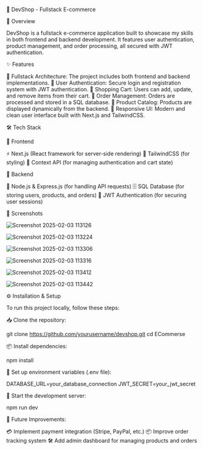 🚀 DevShop - Fullstack E-commerce


📌 Overview

DevShop is a fullstack e-commerce application built to showcase my skills in both frontend and backend development. It features user authentication, product management, and order processing, all secured with JWT authentication.


✨ Features

🔹 Fullstack Architecture: The project includes both frontend and backend implementations.
🔹 User Authentication: Secure login and registration system with JWT authentication.
🔹 Shopping Cart: Users can add, update, and remove items from their cart.
🔹 Order Management: Orders are processed and stored in a SQL database.
🔹 Product Catalog: Products are displayed dynamically from the backend.
🔹 Responsive UI: Modern and clean user interface built with Next.js and TailwindCSS.


🛠 Tech Stack

🎨 Frontend


⚡ Next.js (React framework for server-side rendering)
🎨 TailwindCSS (for styling)
🔄 Context API (for managing authentication and cart state)


🔧 Backend

🚀 Node.js & Express.js (for handling API requests)
🗄 SQL Database (for storing users, products, and orders)
🔐 JWT Authentication (for securing user sessions)


📸 Screenshots

![Screenshot 2025-02-03 113126](https://github.com/user-attachments/assets/6811fa9b-f982-49a6-a21c-196a83a21697)


![Screenshot 2025-02-03 113224](https://github.com/user-attachments/assets/cc8224ca-53ec-4aa0-b3ff-36eeee426a02)


![Screenshot 2025-02-03 113306](https://github.com/user-attachments/assets/0e4d442c-a63b-407d-9908-3cd12d606723)


![Screenshot 2025-02-03 113316](https://github.com/user-attachments/assets/5c5d09be-bdd9-43b7-aaae-9d1c212a700e)


![Screenshot 2025-02-03 113412](https://github.com/user-attachments/assets/4ba3dee4-1c67-4d5d-80f6-4b0a3698619c)


![Screenshot 2025-02-03 113442](https://github.com/user-attachments/assets/03884aa5-37de-40f4-94a7-dd3b9148dce0)




⚙️ Installation & Setup

To run this project locally, follow these steps:


📥 Clone the repository:

git clone https://github.com/yourusername/devshop.git
cd ECommerse


📦 Install dependencies:

npm install


🔑 Set up environment variables (.env file):

DATABASE_URL=your_database_connection
JWT_SECRET=your_jwt_secret


🚀 Start the development server:

npm run dev


🚀 Future Improvements:

💳 Implement payment integration (Stripe, PayPal, etc.)
📦 Improve order tracking system
🛠 Add admin dashboard for managing products and orders